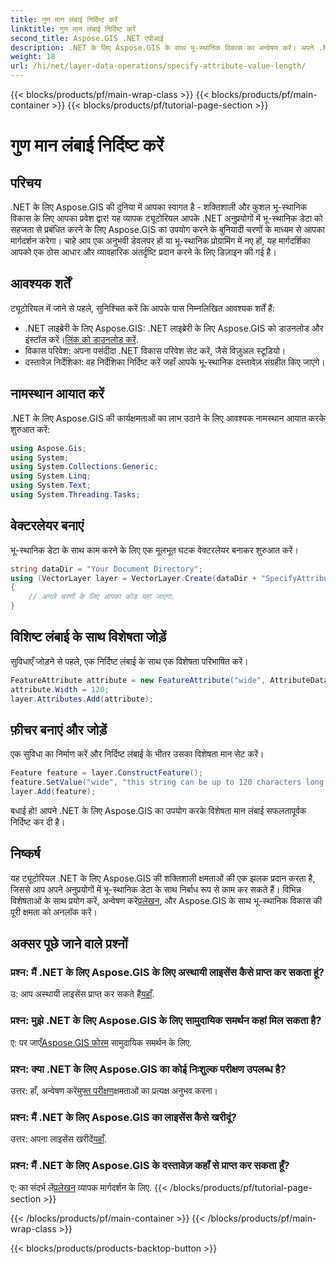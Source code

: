 ```yaml
---
title: गुण मान लंबाई निर्दिष्ट करें
linktitle: गुण मान लंबाई निर्दिष्ट करें
second_title: Aspose.GIS .NET एपीआई
description: .NET के लिए Aspose.GIS के साथ भू-स्थानिक विकास का अन्वेषण करें। अपने .NET अनुप्रयोगों में स्थानिक डेटा को सहजता से प्रबंधित और हेरफेर करें।
weight: 18
url: /hi/net/layer-data-operations/specify-attribute-value-length/
---
```


{{< blocks/products/pf/main-wrap-class >}}
{{< blocks/products/pf/main-container >}}
{{< blocks/products/pf/tutorial-page-section >}}

# गुण मान लंबाई निर्दिष्ट करें

## परिचय
.NET के लिए Aspose.GIS की दुनिया में आपका स्वागत है - शक्तिशाली और कुशल भू-स्थानिक विकास के लिए आपका प्रवेश द्वार! यह व्यापक ट्यूटोरियल आपके .NET अनुप्रयोगों में भू-स्थानिक डेटा को सहजता से प्रबंधित करने के लिए Aspose.GIS का उपयोग करने के बुनियादी चरणों के माध्यम से आपका मार्गदर्शन करेगा। चाहे आप एक अनुभवी डेवलपर हों या भू-स्थानिक प्रोग्रामिंग में नए हों, यह मार्गदर्शिका आपको एक ठोस आधार और व्यावहारिक अंतर्दृष्टि प्रदान करने के लिए डिज़ाइन की गई है।
## आवश्यक शर्तें
ट्यूटोरियल में जाने से पहले, सुनिश्चित करें कि आपके पास निम्नलिखित आवश्यक शर्तें हैं:
-  .NET लाइब्रेरी के लिए Aspose.GIS: .NET लाइब्रेरी के लिए Aspose.GIS को डाउनलोड और इंस्टॉल करें।[लिंक को डाउनलोड करें](https://releases.aspose.com/gis/net/).
- विकास परिवेश: अपना पसंदीदा .NET विकास परिवेश सेट करें, जैसे विज़ुअल स्टूडियो।
- दस्तावेज़ निर्देशिका: वह निर्देशिका निर्दिष्ट करें जहाँ आपके भू-स्थानिक दस्तावेज़ संग्रहीत किए जाएंगे।
## नामस्थान आयात करें
.NET के लिए Aspose.GIS की कार्यक्षमताओं का लाभ उठाने के लिए आवश्यक नामस्थान आयात करके शुरुआत करें:
```csharp
using Aspose.Gis;
using System;
using System.Collections.Generic;
using System.Linq;
using System.Text;
using System.Threading.Tasks;
```
## वेक्टरलेयर बनाएं
भू-स्थानिक डेटा के साथ काम करने के लिए एक मूलभूत घटक वेक्टरलेयर बनाकर शुरुआत करें।
```csharp
string dataDir = "Your Document Directory";
using (VectorLayer layer = VectorLayer.Create(dataDir + "SpecifyAttributeValueLength_out.shp", Drivers.Shapefile))
{
    // अगले चरणों के लिए आपका कोड यहां जाएगा.
}
```
## विशिष्ट लंबाई के साथ विशेषता जोड़ें
सुविधाएँ जोड़ने से पहले, एक निर्दिष्ट लंबाई के साथ एक विशेषता परिभाषित करें।
```csharp
FeatureAttribute attribute = new FeatureAttribute("wide", AttributeDataType.String);
attribute.Width = 120;
layer.Attributes.Add(attribute);
```
## फ़ीचर बनाएं और जोड़ें
एक सुविधा का निर्माण करें और निर्दिष्ट लंबाई के भीतर उसका विशेषता मान सेट करें।
```csharp
Feature feature = layer.ConstructFeature();
feature.SetValue("wide", "this string can be up to 120 characters long now.");
layer.Add(feature);
```
बधाई हो! आपने .NET के लिए Aspose.GIS का उपयोग करके विशेषता मान लंबाई सफलतापूर्वक निर्दिष्ट कर दी है।
## निष्कर्ष
 यह ट्यूटोरियल .NET के लिए Aspose.GIS की शक्तिशाली क्षमताओं की एक झलक प्रदान करता है, जिससे आप अपने अनुप्रयोगों में भू-स्थानिक डेटा के साथ निर्बाध रूप से काम कर सकते हैं। विभिन्न विशेषताओं के साथ प्रयोग करें, अन्वेषण करें[प्रलेखन](https://reference.aspose.com/gis/net/), और Aspose.GIS के साथ भू-स्थानिक विकास की पूरी क्षमता को अनलॉक करें।
## अक्सर पूछे जाने वाले प्रश्नों
### प्रश्न: मैं .NET के लिए Aspose.GIS के लिए अस्थायी लाइसेंस कैसे प्राप्त कर सकता हूं?
 उ: आप अस्थायी लाइसेंस प्राप्त कर सकते हैं[यहाँ](https://purchase.aspose.com/temporary-license/).
### प्रश्न: मुझे .NET के लिए Aspose.GIS के लिए सामुदायिक समर्थन कहां मिल सकता है?
 ए: पर जाएँ[Aspose.GIS फोरम](https://forum.aspose.com/c/gis/33) सामुदायिक समर्थन के लिए.
### प्रश्न: क्या .NET के लिए Aspose.GIS का कोई निःशुल्क परीक्षण उपलब्ध है?
 उत्तर: हाँ, अन्वेषण करें[मुफ्त परीक्षण](https://releases.aspose.com/)क्षमताओं का प्रत्यक्ष अनुभव करना।
### प्रश्न: मैं .NET के लिए Aspose.GIS का लाइसेंस कैसे खरीदूं?
 उत्तर: अपना लाइसेंस खरीदें[यहाँ](https://purchase.aspose.com/buy).
### प्रश्न: मैं .NET के लिए Aspose.GIS के दस्तावेज़ कहाँ से प्राप्त कर सकता हूँ?
 ए: का संदर्भ लें[प्रलेखन](https://reference.aspose.com/gis/net/) व्यापक मार्गदर्शन के लिए.
{{< /blocks/products/pf/tutorial-page-section >}}

{{< /blocks/products/pf/main-container >}}
{{< /blocks/products/pf/main-wrap-class >}}

{{< blocks/products/products-backtop-button >}}
